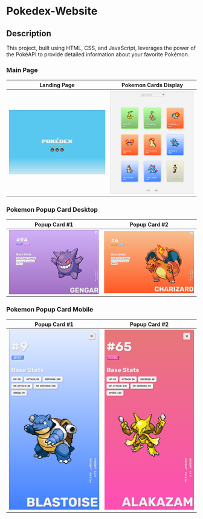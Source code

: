 # Pokedex-Website

## Description
This project, built using HTML, CSS, and JavaScript, leverages the power of the PokéAPI to provide detailed information about your favorite Pokémon. 

### Main Page
Landing Page             |  Pokemon Cards Display
:-------------------------:|:-------------------------:
![Landing Page](https://github.com/lenanle333/pokedex/blob/974d153309e32ac0adf4d4ac5a91e99dfc0271a0/PokemonWebsiteScreenshots/Landing%20Page.png)  |  ![Pokemon Cards Display](https://github.com/lenanle333/pokedex/blob/974d153309e32ac0adf4d4ac5a91e99dfc0271a0/PokemonWebsiteScreenshots/Pokemon%20Cards%20Main%20Page.png)

### Pokemon Popup Card Desktop
Popup Card #1             |  Popup Card #2
:-------------------------:|:-------------------------:
![Popup Card #1 Desktop](https://github.com/lenanle333/pokedex/blob/974d153309e32ac0adf4d4ac5a91e99dfc0271a0/PokemonWebsiteScreenshots/Pokemon%20Popup%20Card%201.png)  |  ![Popup Card #2 Desktop](https://github.com/lenanle333/pokedex/blob/974d153309e32ac0adf4d4ac5a91e99dfc0271a0/PokemonWebsiteScreenshots/Pokemon%20Popup%20Card%202.png)

### Pokemon Popup Card Mobile
Popup Card #1             |  Popup Card #2
:-------------------------:|:-------------------------:
![Popup Card #1 Mobile](https://github.com/lenanle333/pokedex/blob/974d153309e32ac0adf4d4ac5a91e99dfc0271a0/PokemonWebsiteScreenshots/Pokemon%20Popup%20Card%20Mobile%201.png)  |  ![Popup Card #2 Mobile](https://github.com/lenanle333/pokedex/blob/974d153309e32ac0adf4d4ac5a91e99dfc0271a0/PokemonWebsiteScreenshots/Pokemon%20Popup%20Card%20Mobile%202.png)
